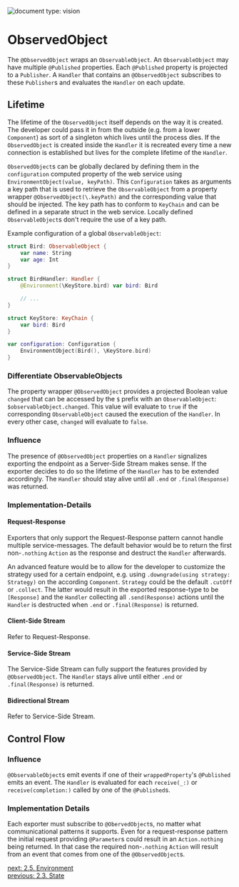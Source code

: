 ![document type: vision](https://apodini.github.io/resources/markdown-labels/document_type_vision.svg)

# ObservedObject

The `@ObservedObject` wraps an `ObservableObject`. An `ObservableObject` may have multiple `@Published` properties. Each `@Published` property is projected to a `Publisher`. A `Handler` that contains an `@ObservedObject` subscribes to these `Publisher`s and evaluates the `Handler` on each update.

## Lifetime

The lifetime of the `ObservedObject` itself depends on the way it is created. The developer could pass it in from the outside (e.g. from a lower `Component`) as sort of a singleton which lives until the process dies. If the `ObservedObject` is created inside the `Handler` it is recreated every time a new connection is established but lives for the complete lifetime of the `Handler`.

`ObservedObject`s can be globally declared by defining them in the `configuration` computed property of the web service using `EnvironmentObject(value, keyPath)`. This `Configuration` takes as arguments a key path that is used to retrieve the `ObservableObject` from a property wrapper `@ObservedObject(\.keyPath)` and the corresponding value that should be injected. The key path has to conform to `KeyChain` and can be defined in a separate struct in the web service. Locally defined `ObservableObject`s don't require the use of a key path.

Example configuration of a global `ObservableObject`:

```swift
struct Bird: ObservableObject {
    var name: String
    var age: Int
}

struct BirdHandler: Handler {
    @Environment(\KeyStore.bird) var bird: Bird

    // ...
}

struct KeyStore: KeyChain {
    var bird: Bird
}

var configuration: Configuration {
    EnvironmentObject(Bird(), \KeyStore.bird)
}
```

### Differentiate ObservableObjects

The property wrapper `@ObservedObject` provides a projected Boolean value `changed` that can be accessed by the `$` prefix with an `ObservableObject`: `$observableObject.changed`. This value will evaluate to `true` if the corresponding `ObservableObject` caused the execution of the `Handler`. In every other case, `changed` will evaluate to `false`.

### Influence

The presence of `@ObservedObject` properties on a `Handler` signalizes exporting the endpoint as a Server-Side Stream makes sense. If the exporter decides to do so the lifetime of the `Handler` has to be extended accordingly. The `Handler` should stay alive until all `.end` or `.final(Response)` was returned.

### Implementation-Details

#### Request-Response

Exporters that only support the Request-Response pattern cannot handle multiple service-messages. The default behavior would be to return the first non-`.nothing` `Action` as the response and destruct the `Handler` afterwards.

An advanced feature would be to allow for the developer to customize the strategy used for a certain endpoint, e.g. using `.downgrade(using strategy: Strategy)` on the according `Component`. `Strategy` could be the default `.cutOff` or `.collect`. The latter would result in the exported response-type to be `[Response]` and the `Handler` collecting all `.send(Response)` actions until the `Handler` is destructed when `.end` or `.final(Response)` is returned.

#### Client-Side Stream

Refer to Request-Response.

#### Service-Side Stream

The Service-Side Stream can fully support the features provided by `@ObservedObject`. The `Handler` stays alive until either `.end` or `.final(Response)` is returned.

#### Bidirectional Stream

Refer to Service-Side Stream.

## Control Flow

### Influence

`@ObservableObject`s emit events if one of their `wrappedProperty`'s `@Published` emits an event. The `Handler` is evaluated for each `receive(_:)` or `receive(completion:)` called by one of the `@Published`s.

### Implementation Details

Each exporter must subscribe to `@ObervedObject`s, no matter what communicational patterns it supports. Even for a request-response pattern the initial request providing `@Parameter`s could result in an `Action.nothing` being returned. In that case the required non-`.nothing` `Action` will result from an event that comes from one of the `@ObservedObject`s.

[next: 2.5. Environment](./2.5.%20Environment.md)  
[previous: 2.3. State](./2.3.%20State.md)

